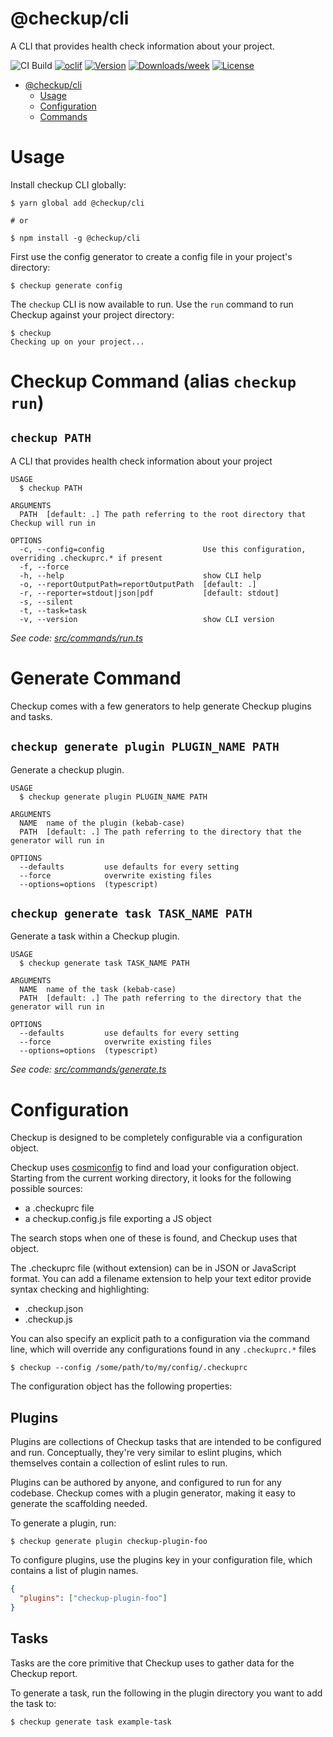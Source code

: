 # @checkup/cli

A CLI that provides health check information about your project.

![CI Build](https://github.com/checkupjs/checkup/workflows/CI%20Build/badge.svg)
[![oclif](https://img.shields.io/badge/cli-oclif-brightgreen.svg)](https://oclif.io)
[![Version](https://img.shields.io/npm/v/@checkup/cli.svg)](https://npmjs.org/package/@checkup/cli)
[![Downloads/week](https://img.shields.io/npm/dw/@checkup/cli.svg)](https://npmjs.org/package/@checkup/cli)
[![License](https://img.shields.io/npm/l/@checkup/cli.svg)](https://github.com/checkupjs/checkup/blob/master/package.json)

- [@checkup/cli](#checkupcli)
  - [Usage](#usage)
  - [Configuration](#configuration)
  - [Commands](#commands)

# Usage

Install checkup CLI globally:

```sh-session
$ yarn global add @checkup/cli

# or

$ npm install -g @checkup/cli
```

First use the config generator to create a config file in your project's directory:

```sh-session
$ checkup generate config
```

The `checkup` CLI is now available to run. Use the `run` command to run Checkup against your project directory:

```sh-session
$ checkup
Checking up on your project...
```

# Checkup Command (alias `checkup run`)

## `checkup PATH`

A CLI that provides health check information about your project

```
USAGE
  $ checkup PATH

ARGUMENTS
  PATH  [default: .] The path referring to the root directory that Checkup will run in

OPTIONS
  -c, --config=config                      Use this configuration, overriding .checkuprc.* if present
  -f, --force
  -h, --help                               show CLI help
  -o, --reportOutputPath=reportOutputPath  [default: .]
  -r, --reporter=stdout|json|pdf           [default: stdout]
  -s, --silent
  -t, --task=task
  -v, --version                            show CLI version
```

_See code: [src/commands/run.ts](https://github.com/checkupjs/checkup/blob/v0.0.0/src/commands/run.ts)_

# Generate Command

Checkup comes with a few generators to help generate Checkup plugins and tasks.

## `checkup generate plugin PLUGIN_NAME PATH`

Generate a checkup plugin.

```
USAGE
  $ checkup generate plugin PLUGIN_NAME PATH

ARGUMENTS
  NAME  name of the plugin (kebab-case)
  PATH  [default: .] The path referring to the directory that the generator will run in

OPTIONS
  --defaults         use defaults for every setting
  --force            overwrite existing files
  --options=options  (typescript)
```

## `checkup generate task TASK_NAME PATH`

Generate a task within a Checkup plugin.

```
USAGE
  $ checkup generate task TASK_NAME PATH

ARGUMENTS
  NAME  name of the task (kebab-case)
  PATH  [default: .] The path referring to the directory that the generator will run in

OPTIONS
  --defaults         use defaults for every setting
  --force            overwrite existing files
  --options=options  (typescript)
```

_See code: [src/commands/generate.ts](https://github.com/checkupjs/checkup/blob/v0.0.0/src/commands/generate.ts)_

# Configuration

Checkup is designed to be completely configurable via a configuration object.

Checkup uses [cosmiconfig](https://github.com/davidtheclark/cosmiconfig) to find and load your configuration object. Starting from the current working directory, it looks for the following possible sources:

- a .checkuprc file
- a checkup.config.js file exporting a JS object

The search stops when one of these is found, and Checkup uses that object.

The .checkuprc file (without extension) can be in JSON or JavaScript format. You can add a filename extension to help your text editor provide syntax checking and highlighting:

- .checkup.json
- .checkup.js

You can also specify an explicit path to a configuration via the command line, which will override any configurations found in any `.checkuprc.*` files

```sh-session
$ checkup --config /some/path/to/my/config/.checkuprc
```

The configuration object has the following properties:

## Plugins

Plugins are collections of Checkup tasks that are intended to be configured and run. Conceptually, they're very similar to eslint plugins, which themselves contain a collection of eslint rules to run.

Plugins can be authored by anyone, and configured to run for any codebase. Checkup comes with a plugin generator, making it easy to generate the scaffolding needed.

To generate a plugin, run:

```shell
$ checkup generate plugin checkup-plugin-foo
```

To configure plugins, use the plugins key in your configuration file, which contains a list of plugin names.

```json
{
  "plugins": ["checkup-plugin-foo"]
}
```

## Tasks

Tasks are the core primitive that Checkup uses to gather data for the Checkup report.

To generate a task, run the following in the plugin directory you want to add the task to:

```shell
$ checkup generate task example-task
```
